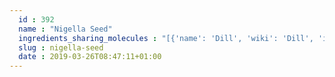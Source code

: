 ```yaml
---
  id : 392
  name : "Nigella Seed"
  ingredients_sharing_molecules : "[{'name': 'Dill', 'wiki': 'Dill', 'id': 256, 'category': 'Herb', 'common_molecules': [8815, 7461, 31253, 637563, 14529, 10364, 440917, 18818, 439250, 10659, 6654, 11230, 7460, 22311, 12389, 14896, 31244, 7463, 439570, 10231, 4276]}, {'name': 'Fennel', 'wiki': 'Fennel', 'id': 257, 'category': 'Herb', 'common_molecules': [8815, 7461, 31253, 637563, 11230, 10231, 18818, 10659, 6654, 7460, 22311, 440917, 14896, 31244, 7463, 439250, 4276]}, {'name': 'Star Anise', 'wiki': 'Illicium_verum', 'id': 325, 'category': 'Spice', 'common_molecules': [8815, 7461, 31253, 637563, 14529, 10364, 18818, 6654, 11230, 7460, 289151, 22311, 440917, 14896, 31244, 7463, 439250]}, {'name': 'Pepper', 'wiki': 'Black_pepper', 'id': 339, 'category': 'Spice', 'common_molecules': [8815, 7461, 31253, 637563, 14529, 10364, 18818, 6654, 11230, 7460, 22311, 440917, 14896, 7463, 439250, 8141, 4276]}, {'name': 'Laurel', 'wiki': 'Laurus_nobilis', 'id': 305, 'category': 'Plant', 'common_molecules': [8815, 7461, 31253, 637563, 10364, 440917, 18818, 6654, 11230, 7460, 22311, 12389, 15600, 7463, 8141, 14896]}]"
  slug : nigella-seed
  date : 2019-03-26T08:47:11+01:00
---
```



